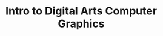 ---
title: Intro to Digital Arts Computer Graphics
number: ART 201
academic-home: Arts & Arch
course-type: [Prescribed]
description: This is a course in which the students work with raster graphic, vector graphics and text layout programs. The purpose of the course is to give an introduction to how computer hardware and software can be used to produce works of art and design, which can be exhibited electronically, and also in print. It provides the first step for students interested in realizing their artwork using computers to develop and realize it.
bulletin-link: http://bulletins.psu.edu/undergrad/courses/a/art/201
pathway-list:
---